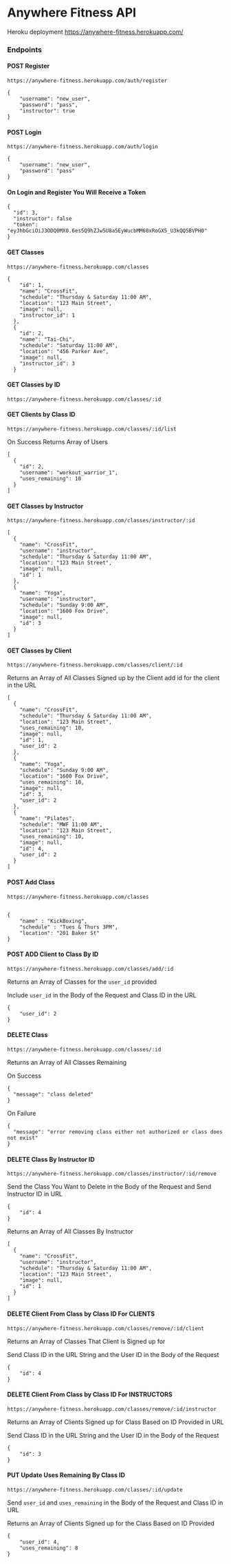 # Anywhere Fitness API
Heroku deployment https://anywhere-fitness.herokuapp.com/

### Endpoints

#### POST Register
`https://anywhere-fitness.herokuapp.com/auth/register`

```
{
	"username": "new_user",
	"password": "pass",
	"instructor": true
}
```

#### POST Login
`https://anywhere-fitness.herokuapp.com/auth/login`
```
{
	"username": "new_user",
	"password": "pass"
}
```

#### On Login and Register You Will Receive a Token

```
{
  "id": 3,
  "instructor": false
  "token": "eyJhbGciOiJ3ODQ0MX0.6es5Q9hZJw5U8a5EyWucbMM60xRoGX5_U3kQQ5BVPH0"
}
```


#### GET Classes
`https://anywhere-fitness.herokuapp.com/classes`

```
{
    "id": 1,
    "name": "CrossFit",
    "schedule": "Thursday & Saturday 11:00 AM",
    "location": "123 Main Street",
    "image": null,
    "instructor_id": 1
  },
  {
    "id": 2,
    "name": "Tai-Chi",
    "schedule": "Saturday 11:00 AM",
    "location": "456 Parker Ave",
    "image": null,
    "instructor_id": 3
  }
  ```
#### GET Classes by ID  
`https://anywhere-fitness.herokuapp.com/classes/:id`


#### GET Clients by Class ID
`https://anywhere-fitness.herokuapp.com/classes/:id/list`

On Success Returns Array of Users

```
[
  {
    "id": 2,
    "username": "workout_warrior_1",
    "uses_remaining": 10
  }
]
```

#### GET Classes by Instructor
`https://anywhere-fitness.herokuapp.com/classes/instructor/:id`
```
[
  {
    "name": "CrossFit",
    "username": "instructor",
    "schedule": "Thursday & Saturday 11:00 AM",
    "location": "123 Main Street",
    "image": null,
    "id": 1
  },
  {
    "name": "Yoga",
    "username": "instructor",
    "schedule": "Sunday 9:00 AM",
    "location": "1600 Fox Drive",
    "image": null,
    "id": 3
  }
]
```

#### GET Classes by Client
`https://anywhere-fitness.herokuapp.com/classes/client/:id`

Returns an Array of All Classes Signed up by the Client add id for the client in the URL
```
[
  {
    "name": "CrossFit",
    "schedule": "Thursday & Saturday 11:00 AM",
    "location": "123 Main Street",
    "uses_remaining": 10,
    "image": null,
    "id": 1,
    "user_id": 2
  },
  {
    "name": "Yoga",
    "schedule": "Sunday 9:00 AM",
    "location": "1600 Fox Drive",
    "uses_remaining": 10,
    "image": null,
    "id": 3,
    "user_id": 2
  },
  {
    "name": "Pilates",
    "schedule": "MWF 11:00 AM",
    "location": "123 Main Street",
    "uses_remaining": 10,
    "image": null,
    "id": 4,
    "user_id": 2
  }
]
```

#### POST Add Class
`https://anywhere-fitness.herokuapp.com/classes`
```

{
	"name" : "KickBoxing",
	"schedule" : "Tues & Thurs 3PM",
	"location": "201 Baker St"
}
```

#### POST ADD Client to Class By ID

`https://anywhere-fitness.herokuapp.com/classes/add/:id`

Returns an Array of Classes for the `user_id` provided

Include `user_id` in the Body of the Request and Class ID in the URL

```
{
	"user_id": 2
}
```

#### DELETE Class
`https://anywhere-fitness.herokuapp.com/classes/:id`

Returns an Array of All Classes Remaining

On Success
```
{
  "message": "class deleted"
}
```
On Failure
```
{
  "message": "error removing class either not authorized or class does not exist"
}
```

#### DELETE Class By Instructor ID
`https://anywhere-fitness.herokuapp.com/classes/instructor/:id/remove`

Send the Class You Want to Delete in the Body of the Request and Send Instructor ID in URL

```
{
	"id": 4
}
```

Returns an Array of All Classes By Instructor

```
[
  {
    "name": "CrossFit",
    "username": "instructor",
    "schedule": "Thursday & Saturday 11:00 AM",
    "location": "123 Main Street",
    "image": null,
    "id": 1
  }
]
```
#### DELETE Client From Class by Class ID For CLIENTS
`https://anywhere-fitness.herokuapp.com/classes/remove/:id/client`

Returns an Array of Classes That Client is Signed up for

Send Class ID in the URL String and the User ID in the Body of the Request

```
{
	"id": 4
}
```
#### DELETE Client From Class by Class ID For INSTRUCTORS
`https://anywhere-fitness.herokuapp.com/classes/remove/:id/instructor`

Returns an Array of Clients Signed up for Class Based on ID Provided in URL

Send Class ID in the URL String and the User ID in the Body of the Request

```
{
	"id": 3
}
```

#### PUT Update Uses Remaining By Class ID
`https://anywhere-fitness.herokuapp.com/classes/:id/update`

Send `user_id` and `uses_remaining` in the Body of the Request and Class ID in URL

Returns an Array of Clients Signed up for the Class Based on ID Provided


```
{
	"user_id": 4,
	"uses_remaining": 8
}
```
